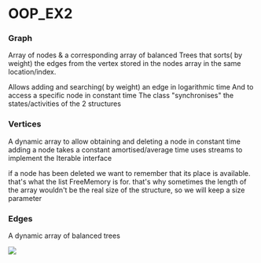 # OOP_EX2

### Graph
Array of nodes & a corresponding array of balanced Trees
that sorts( by weight) the edges from the vertex stored in the nodes array
in the same location/index.

Allows adding and searching( by weight) an edge in logarithmic time
And to access a specific node in constant time
The class "synchronises" the states/activities of the 2 structures

### Vertices

A dynamic array to allow obtaining and deleting a node in constant time
adding a node takes a constant amortised/average time
uses streams to implement the Iterable interface

if a node has been deleted we want to remember that its place
is available. that's what the list FreeMemory is for.
that's why sometimes the length of the
array wouldn't be the real size of the structure,
so we will keep a size parameter

### Edges
A dynamic array of balanced trees



![](images/filename%20Ex2_uml.png)
